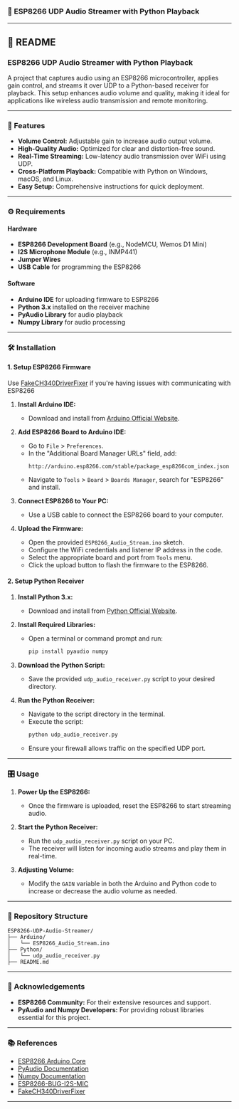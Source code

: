 ### 📡 ESP8266 UDP Audio Streamer with Python Playback

---

## 📖 README

### **ESP8266 UDP Audio Streamer with Python Playback**

A project that captures audio using an ESP8266 microcontroller, applies gain control, and streams it over UDP to a Python-based receiver for playback. This setup enhances audio volume and quality, making it ideal for applications like wireless audio transmission and remote monitoring.

---

### **🔧 Features**

- **Volume Control:** Adjustable gain to increase audio output volume.
- **High-Quality Audio:** Optimized for clear and distortion-free sound.
- **Real-Time Streaming:** Low-latency audio transmission over WiFi using UDP.
- **Cross-Platform Playback:** Compatible with Python on Windows, macOS, and Linux.
- **Easy Setup:** Comprehensive instructions for quick deployment.

---

### **⚙️ Requirements**

#### **Hardware**

- **ESP8266 Development Board** (e.g., NodeMCU, Wemos D1 Mini)
- **I2S Microphone Module** (e.g., INMP441)
- **Jumper Wires**
- **USB Cable** for programming the ESP8266

#### **Software**

- **Arduino IDE** for uploading firmware to ESP8266
- **Python 3.x** installed on the receiver machine
- **PyAudio Library** for audio playback
- **Numpy Library** for audio processing

---

### **🛠 Installation**

#### **1. Setup ESP8266 Firmware**

Use [FakeCH340DriverFixer](https://github.com/SHWotever/FakeCH340DriverFixer) if you're having issues with communicating with ESP8266

1. **Install Arduino IDE:**
   - Download and install from [Arduino Official Website](https://www.arduino.cc/en/software).

2. **Add ESP8266 Board to Arduino IDE:**
   - Go to `File` > `Preferences`.
   - In the "Additional Board Manager URLs" field, add:
     ```
     http://arduino.esp8266.com/stable/package_esp8266com_index.json
     ```
   - Navigate to `Tools` > `Board` > `Boards Manager`, search for "ESP8266" and install.

3. **Connect ESP8266 to Your PC:**
   - Use a USB cable to connect the ESP8266 board to your computer.

4. **Upload the Firmware:**
   - Open the provided `ESP8266_Audio_Stream.ino` sketch.
   - Configure the WiFi credentials and listener IP address in the code.
   - Select the appropriate board and port from `Tools` menu.
   - Click the upload button to flash the firmware to the ESP8266.

#### **2. Setup Python Receiver**

1. **Install Python 3.x:**
   - Download and install from [Python Official Website](https://www.python.org/downloads/).

2. **Install Required Libraries:**
   - Open a terminal or command prompt and run:
     ```bash
     pip install pyaudio numpy
     ```

3. **Download the Python Script:**
   - Save the provided `udp_audio_receiver.py` script to your desired directory.

4. **Run the Python Receiver:**
   - Navigate to the script directory in the terminal.
   - Execute the script:
     ```bash
     python udp_audio_receiver.py
     ```
   - Ensure your firewall allows traffic on the specified UDP port.

---

### **🎛 Usage**

1. **Power Up the ESP8266:**
   - Once the firmware is uploaded, reset the ESP8266 to start streaming audio.

2. **Start the Python Receiver:**
   - Run the `udp_audio_receiver.py` script on your PC.
   - The receiver will listen for incoming audio streams and play them in real-time.

3. **Adjusting Volume:**
   - Modify the `GAIN` variable in both the Arduino and Python code to increase or decrease the audio volume as needed.

---

### **📂 Repository Structure**

```
ESP8266-UDP-Audio-Streamer/
├── Arduino/
│   └── ESP8266_Audio_Stream.ino
├── Python/
│   └── udp_audio_receiver.py
├── README.md
```

---

### **🧡 Acknowledgements**

- **ESP8266 Community:** For their extensive resources and support.
- **PyAudio and Numpy Developers:** For providing robust libraries essential for this project.

---


### **📚 References**

- [ESP8266 Arduino Core](https://github.com/esp8266/Arduino)
- [PyAudio Documentation](https://people.csail.mit.edu/hubert/pyaudio/docs/)
- [Numpy Documentation](https://numpy.org/doc/)
- [ESP8266-BUG-I2S-MIC](https://github.com/aleiei/ESP8266-BUG-I2S-MICp)
- [FakeCH340DriverFixer](https://github.com/SHWotever/FakeCH340DriverFixer)
---
